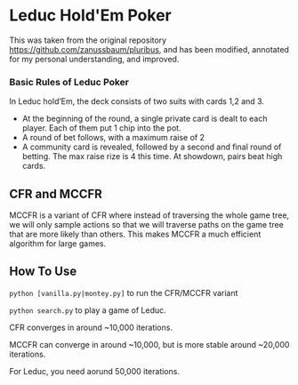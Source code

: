 # Leduc Hold'Em Poker
This was taken from the original repository https://github.com/zanussbaum/pluribus, and has been modified, annotated for my personal understanding, and improved. 

### Basic Rules of Leduc Poker
In Leduc hold’Em, the deck consists of two suits with cards 1,2 and 3.
- At the beginning of the round, a single private card is dealt to each player. Each of them put 1 chip into the pot.  
- A round of bet follows, with a maximum raise of 2
- A community card is revealed, followed by a second and final round of betting. The max raise rize is 4 this time. At showdown, pairs beat high cards.

## CFR and MCCFR


MCCFR is a variant of CFR where instead of traversing the whole game tree, we will only sample actions so that we will traverse paths on the game tree that are more likely than others. This makes MCCFR a much efficient algorithm for large games.

## How To Use 

`python [vanilla.py|montey.py]` 
to run the CFR/MCCFR variant

`python search.py` to play a game of Leduc. 

CFR converges in around ~10,000 iterations.

MCCFR can converge in around ~10,000, but is more stable around ~20,000 iterations.

For Leduc, you need aorund 50,000 iterations. 